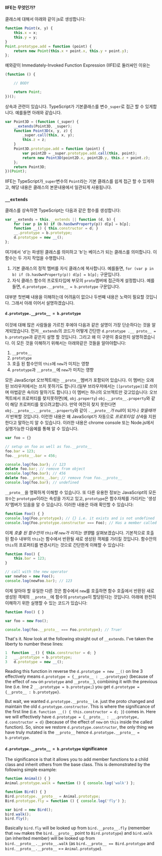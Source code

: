 #### IIFE는 무엇인가?
클래스에 대해서 아래와 같이 js로 생성합니다:
```ts
function Point(x, y) {
    this.x = x;
    this.y = y;
}
Point.prototype.add = function (point) {
    return new Point(this.x + point.x, this.y + point.y);
};
```

예와같이 Immediately-Invoked Function Expression (IIFE)로 둘러싸인 이유는

```ts
(function () {

    // BODY

    return Point;
})();
```

상속과 관련이 있습니다. TypeScript가 기본클래스를 변수`_super`로 접근 할 수 있게합니다. 예를들면 아래와 같습니다.

```ts
var Point3D = (function (_super) {
    __extends(Point3D, _super);
    function Point3D(x, y, z) {
        _super.call(this, x, y);
        this.z = z;
    }
    Point3D.prototype.add = function (point) {
        var point2D = _super.prototype.add.call(this, point);
        return new Point3D(point2D.x, point2D.y, this.z + point.z);
    };
    return Point3D;
})(Point);
```

IIFE는 TypeScript가`_super`변수의 `Point`라는 기본 클래스를 쉽게 접근 할 수 있게하고, 해당 내용은 클래스의 본문내용에서 일관되게 사용됩니다.

### `__extends`
클래스를 상속하면 TypeScript는 다음과 같은 함수를 생성합니다:
```ts
var __extends = this.__extends || function (d, b) {
    for (var p in b) if (b.hasOwnProperty(p)) d[p] = b[p];
    function __() { this.constructor = d; }
    __.prototype = b.prototype;
    d.prototype = new __();
};
```
여기에서 'd'는 파생된 클래스를 의미하고 'b'는 베이스가 되는 클래스를 의미합니다. 이 함수는 두 가지 작업을 수행합니다.
1. 기본 클래스의 정적 멤버를 자식 클래스에 복사합니다. 예를들면, `for (var p in b) if (b.hasOwnProperty(p)) d[p] = b[p];` 구문입니다.
1. 자식 클래스 함수의 프로토타입에 부모의 `proto`멤버에 접근하게 설정합니다. 예를들면, `d.prototype.__proto__ = b.prototype` 구문입니다.

대부분 첫번째 내용을 이해하는데 어려움이 없으나 두번째 내용은 노력이 필요할 것입니다. 그래서 아래 이어서 설명하겠습니다.

#### `d.prototype.__proto__ = b.prototype`

이것에 대해 많은 사람들을 가르친 후에야 다음과 같은 설명이 가장 단순하다는 것을 알게되었습니다. 먼저`__extends`의 코드가 어떻게 간단한 `d.prototype .__ proto__ = b.prototype`과 같은지 설명 할 것입니다. 그리고 왜 이 구문이 중요한지 설명하겠습니다. 이 모든 것을 이해하기 위해서는 아래와같은 것들을 알아야합니다: 

1. `__proto__`
1. `prototype`
1. 호출 된 함수안의 `this`에 `new`가 미치는 영향
1. `prototype`과 `__proto__`에 `new`가 미치는 영향

모든 JavaScript 오브젝트에는 `__proto__`멤버가 포함되어 있습니다. 이 멤버는 오래된 브라우저에서는 쓰지 못하기도 합니다.(일부 브라우저에서는 `[[prototype]]`로 쓰이며 마법같은 속이라 말하기도 합니다.) 이 멤버는 하나의 오브젝트만 갖고있습니다: 오브젝트에서 프로퍼티를 찾지못하면(예, `obj.property`) `obj.__proto__.property`와 같이 해당 프로퍼티를 찾으려고합니다. 만약 여전히 찾지 못한다면 `obj.__proto__.__proto__.property`와 같이 *`.__proto__`가 null*이 되거나 *찾을때까지* 반복할 것입니다. 이런한 내용은 왜 JavaScript가 자동으로 *프로토타입 상속*을 지원한다고 말하는지 알 수 있습니다. 이러한 내용은 chrome console 또는 Node.js에서 실행가능한 다음예를 통해 알 수 있습니다. 

```ts
var foo = {}

// setup on foo as well as foo.__proto__
foo.bar = 123;
foo.__proto__.bar = 456;

console.log(foo.bar); // 123
delete foo.bar; // remove from object
console.log(foo.bar); // 456
delete foo.__proto__.bar; // remove from foo.__proto__
console.log(foo.bar); // undefined
```

`__proto__`을 명확하게 이해할 수 있습니다. 또 다른 유용한 정보는 JavaScript의 모든 `함수`는 `prototype`이라는 속성을 가지고 있고, `prototype`은 함수자체를 가리키는 '생성자'멤버가 있음을 알 수 있습니다. 이러한 내용은 아래 확인할 수 있습니다:

```ts
function Foo() { }
console.log(Foo.prototype); // {} i.e. it exists and is not undefined
console.log(Foo.prototype.constructor === Foo); // Has a member called `constructor` pointing back to the function
```

이제 *호출 된 함수안의 `this`에 `new`가 미치는 영향*를 살펴보겠습니다. 기본적으로 호출된 함수 내부의 `this`는 함수에서 반환될 새로 생성된 객체를 가리킬 것입니다. 함수안의 `this`의 프로퍼티를 변경시키는 것으로 간단한게 이해할 수 있습니다:

```ts
function Foo() {
    this.bar = 123;
}

// call with the new operator
var newFoo = new Foo();
console.log(newFoo.bar); // 123
```

이제 알아야 할 유일한 다른 것은 함수에서 `new`를 호출하면 함수 호출에서 반환된 새로 생성된 객체의 `__proto__`에 함수의 `prototype`이 할당된다는 것입니다. 아래에 완전히 이해하기 위한 실행할 수 있는 코드가 있습니다:

```ts
function Foo() { }

var foo = new Foo();

console.log(foo.__proto__ === Foo.prototype); // True!
```

That's it. Now look at the following straight out of `__extends`. I've taken the liberty to number these lines:

```ts
1  function __() { this.constructor = d; }
2   __.prototype = b.prototype;
3   d.prototype = new __();
```

Reading this function in reverse the `d.prototype = new __()` on line 3 effectively means `d.prototype = {__proto__ : __.prototype}` (because of the effect of `new` on `prototype` and `__proto__`), combining it with the previous line (i.e. line 2 `__.prototype = b.prototype;`) you get `d.prototype = {__proto__ : b.prototype}`.

But wait, we wanted `d.prototype.__proto__` i.e. just the proto changed and maintain the old `d.prototype.constructor`. This is where the significance of the first line (i.e. `function __() { this.constructor = d; }`) comes in. Here we will effectively have `d.prototype = {__proto__ : __.prototype, d.constructor = d}` (because of the effect of `new` on `this` inside the called function). So, since we restore `d.prototype.constructor`, the only thing we have truly mutated is the `__proto__` hence `d.prototype.__proto__ = b.prototype`.

#### `d.prototype.__proto__ = b.prototype` significance

The significance is that it allows you to add member functions to a child class and inherit others from the base class. This is demonstrated by the following simple example:

```ts
function Animal() { }
Animal.prototype.walk = function () { console.log('walk') };

function Bird() { }
Bird.prototype.__proto__ = Animal.prototype;
Bird.prototype.fly = function () { console.log('fly') };

var bird = new Bird();
bird.walk();
bird.fly();
```
Basically `bird.fly` will be looked up from `bird.__proto__.fly` (remember that `new` makes the `bird.__proto__` point to `Bird.prototype`) and `bird.walk` (an inherited member) will be looked up from `bird.__proto__.__proto__.walk` (as `bird.__proto__ == Bird.prototype` and `bird.__proto__.__proto__` == `Animal.prototype`).
